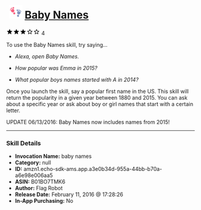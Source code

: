 # &nbsp;<img src="skill_icon" alt="Baby Names icon" width="36"> [Baby Names](http://alexa.amazon.com/#skills/amzn1.echo-sdk-ams.app.a3e0b34d-955a-44bb-b70a-a6e98e006aa5)
![3 stars](../../images/ic_star_black_18dp_1x.png)![3 stars](../../images/ic_star_black_18dp_1x.png)![3 stars](../../images/ic_star_black_18dp_1x.png)![3 stars](../../images/ic_star_border_black_18dp_1x.png)![3 stars](../../images/ic_star_border_black_18dp_1x.png) 4

To use the Baby Names skill, try saying...

* *Alexa, open Baby Names.*

* *How popular was Emma in 2015?*

* *What popular boys names started with A in 2014?*

Once you launch the skill, say a popular first name in the US.  This skill will return the popularity in a given year between 1880 and 2015.  You can ask about a specific year or ask about boy or girl names that start with a certain letter.

UPDATE 06/13/2016: Baby Names now includes names from 2015!

***

### Skill Details

* **Invocation Name:** baby names
* **Category:** null
* **ID:** amzn1.echo-sdk-ams.app.a3e0b34d-955a-44bb-b70a-a6e98e006aa5
* **ASIN:** B01BO7TMK6
* **Author:** Flag Robot
* **Release Date:** February 11, 2016 @ 17:28:26
* **In-App Purchasing:** No
